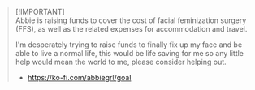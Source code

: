> [!IMPORTANT]\
> Abbie is raising funds to cover the cost of facial feminization surgery (FFS), as well as the related expenses for accommodation and travel.
> 
> I'm desperately trying to raise funds to finally fix up my face and be able to live a normal life, this would be life saving for me so any little help would mean the world to me, please consider helping out.
> - https://ko-fi.com/abbiegrl/goal
